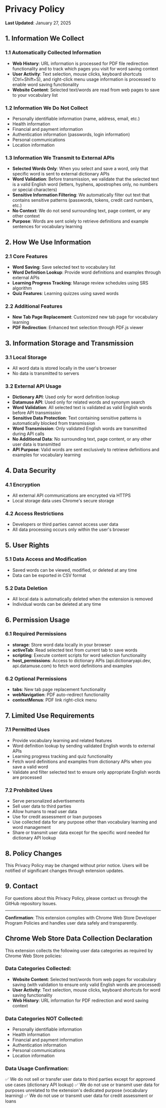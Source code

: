# Privacy Policy

**Last Updated**: January 27, 2025

## 1. Information We Collect

### 1.1 Automatically Collected Information
- **Web History**: URL information is processed for PDF file redirection functionality and to track which pages you visit for word saving context
- **User Activity**: Text selection, mouse clicks, keyboard shortcuts (Ctrl+Shift+S), and right-click menu usage information is processed to enable word saving functionality
- **Website Content**: Selected text/words are read from web pages to save to your vocabulary list

### 1.2 Information We Do Not Collect
- Personally identifiable information (name, address, email, etc.)
- Health information
- Financial and payment information
- Authentication information (passwords, login information)
- Personal communications
- Location information

### 1.3 Information We Transmit to External APIs
- **Selected Words Only**: When you select and save a word, only that specific word is sent to external dictionary APIs
- **Word Validation**: Before transmission, we validate that the selected text is a valid English word (letters, hyphens, apostrophes only, no numbers or special characters)
- **Sensitive Information Filtering**: We automatically filter out text that contains sensitive patterns (passwords, tokens, credit card numbers, etc.)
- **No Context**: We do not send surrounding text, page content, or any other context
- **Purpose**: Words are sent solely to retrieve definitions and example sentences for vocabulary learning

## 2. How We Use Information

### 2.1 Core Features
- **Word Saving**: Save selected text to vocabulary list
- **Word Definition Lookup**: Provide word definitions and examples through external APIs
- **Learning Progress Tracking**: Manage review schedules using SRS algorithm
- **Quiz Features**: Learning quizzes using saved words

### 2.2 Additional Features
- **New Tab Page Replacement**: Customized new tab page for vocabulary learning
- **PDF Redirection**: Enhanced text selection through PDF.js viewer

## 3. Information Storage and Transmission

### 3.1 Local Storage
- All word data is stored locally in the user's browser
- No data is transmitted to servers

### 3.2 External API Usage
- **Dictionary API**: Used only for word definition lookup
- **Datamuse API**: Used only for related words and synonym search
- **Word Validation**: All selected text is validated as valid English words before API transmission
- **Sensitive Data Protection**: Text containing sensitive patterns is automatically blocked from transmission
- **Word Transmission**: Only validated English words are transmitted during API calls
- **No Additional Data**: No surrounding text, page content, or any other user data is transmitted
- **API Purpose**: Valid words are sent exclusively to retrieve definitions and examples for vocabulary learning

## 4. Data Security

### 4.1 Encryption
- All external API communications are encrypted via HTTPS
- Local storage data uses Chrome's secure storage

### 4.2 Access Restrictions
- Developers or third parties cannot access user data
- All data processing occurs only within the user's browser

## 5. User Rights

### 5.1 Data Access and Modification
- Saved words can be viewed, modified, or deleted at any time
- Data can be exported in CSV format

### 5.2 Data Deletion
- All local data is automatically deleted when the extension is removed
- Individual words can be deleted at any time

## 6. Permission Usage

### 6.1 Required Permissions
- **storage**: Store word data locally in your browser
- **activeTab**: Read selected text from current tab to save words
- **scripting**: Execute content scripts for word selection functionality
- **host_permissions**: Access to dictionary APIs (api.dictionaryapi.dev, api.datamuse.com) to fetch word definitions and examples

### 6.2 Optional Permissions
- **tabs**: New tab page replacement functionality
- **webNavigation**: PDF auto-redirect functionality
- **contextMenus**: PDF link right-click menu

## 7. Limited Use Requirements

### 7.1 Permitted Uses
- Provide vocabulary learning and related features
- Word definition lookup by sending validated English words to external APIs
- Learning progress tracking and quiz functionality
- Fetch word definitions and examples from dictionary APIs when you save a valid word
- Validate and filter selected text to ensure only appropriate English words are processed

### 7.2 Prohibited Uses
- Serve personalized advertisements
- Sell user data to third parties
- Allow humans to read user data
- Use for credit assessment or loan purposes
- Use collected data for any purpose other than vocabulary learning and word management
- Share or transmit user data except for the specific word needed for dictionary API lookup

## 8. Policy Changes

This Privacy Policy may be changed without prior notice. Users will be notified of significant changes through extension updates.

## 9. Contact

For questions about this Privacy Policy, please contact us through the GitHub repository Issues.

---

**Confirmation**: This extension complies with Chrome Web Store Developer Program Policies and handles user data safely and transparently. 

## Chrome Web Store Data Collection Declaration

This extension collects the following user data categories as required by Chrome Web Store policies:

### Data Categories Collected:
- **Website Content**: Selected text/words from web pages for vocabulary saving (with validation to ensure only valid English words are processed)
- **User Activity**: Text selection, mouse clicks, keyboard shortcuts for word saving functionality  
- **Web History**: URL information for PDF redirection and word saving context

### Data Categories NOT Collected:
- Personally identifiable information
- Health information  
- Financial and payment information
- Authentication information
- Personal communications
- Location information

### Data Usage Confirmation:
✅ We do not sell or transfer user data to third parties except for approved use cases (dictionary API lookup)
✅ We do not use or transmit user data for purposes unrelated to the extension's dedicated purpose (vocabulary learning)
✅ We do not use or transmit user data for credit assessment or loans 